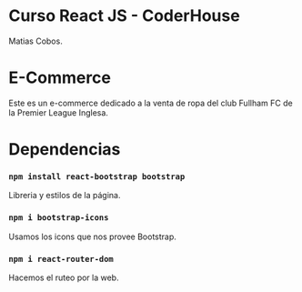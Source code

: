 # Curso React JS - CoderHouse

Matias Cobos.

# E-Commerce

Este es un e-commerce dedicado a la venta de ropa del club Fullham FC de la Premier League Inglesa.

# Dependencias

### `npm install react-bootstrap bootstrap`

Libreria y estilos de la página.

### `npm i bootstrap-icons`

Usamos los icons que nos provee Bootstrap.

### `npm i react-router-dom`

Hacemos el ruteo por la web.
